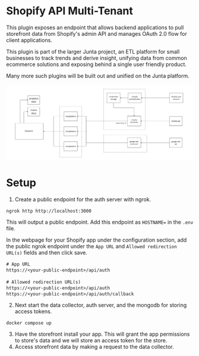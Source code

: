 # Shopify API Multi-Tenant

This plugin exposes an endpoint that allows backend applications to pull storefront data from Shopify's admin API and manages OAuth 2.0 flow for client applications.

This plugin is part of the larger Junta project, an ETL platform for small businesses to track trends and derive insight, unifying data from common ecommerce solutions and exposing behind a single user friendly product.

Many more such plugins will be built out and unified on the Junta platform.

![Shopify API Multi-Tenant](./README_assets/junta_project.png)

# Setup

1. Create a public endpoint for the auth server with ngrok.
```
ngrok http http://localhost:3000
```
This will output a public endpoint. Add this endpoint as `HOSTNAME=` in the `.env` file.

In the webpage for your Shopify app under the configuration section, add the public ngrok endpoint under the `App URL` and `Allowed redirection URL(s)` fields and then click save.
```
# App URL
https://<your-public-endpoint>/api/auth

# Allowed redirection URL(s)
https://<your-public-endpoint>/api/auth
https://<your-public-endpoint>/api/auth/callback
```


2. Next start the data collector, auth server, and the mongodb for storing access tokens.
```
docker compose up
```

3. Have the storefront install your app. This will grant the app permissions to store's data and we will store an access token for the store.
4. Access storefront data by making a request to the data collector.